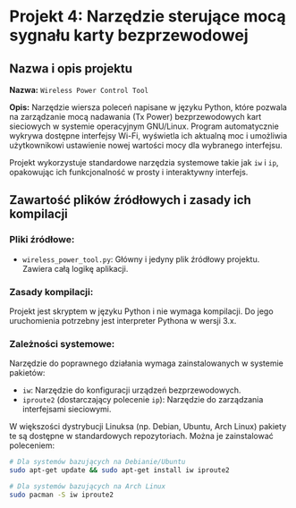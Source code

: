 # Projekt 4: Narzędzie sterujące mocą sygnału karty bezprzewodowej

## Nazwa i opis projektu

**Nazwa:** `Wireless Power Control Tool`

**Opis:**
Narzędzie wiersza poleceń napisane w języku Python, które pozwala na zarządzanie mocą nadawania (Tx Power) bezprzewodowych kart sieciowych w systemie operacyjnym GNU/Linux. Program automatycznie wykrywa dostępne interfejsy Wi-Fi, wyświetla ich aktualną moc i umożliwia użytkownikowi ustawienie nowej wartości mocy dla wybranego interfejsu.

Projekt wykorzystuje standardowe narzędzia systemowe takie jak `iw` i `ip`, opakowując ich funkcjonalność w prosty i interaktywny interfejs.

## Zawartość plików źródłowych i zasady ich kompilacji

### Pliki źródłowe:

* `wireless_power_tool.py`: Główny i jedyny plik źródłowy projektu. Zawiera całą logikę aplikacji.

### Zasady kompilacji:

Projekt jest skryptem w języku Python i nie wymaga kompilacji. Do jego uruchomienia potrzebny jest interpreter Pythona w wersji 3.x.

### Zależności systemowe:

Narzędzie do poprawnego działania wymaga zainstalowanych w systemie pakietów:
* `iw`: Narzędzie do konfiguracji urządzeń bezprzewodowych.
* `iproute2` (dostarczający polecenie `ip`): Narzędzie do zarządzania interfejsami sieciowymi.

W większości dystrybucji Linuksa (np. Debian, Ubuntu, Arch Linux) pakiety te są dostępne w standardowych repozytoriach.
Można je zainstalować poleceniem:
```bash
# Dla systemów bazujących na Debianie/Ubuntu
sudo apt-get update && sudo apt-get install iw iproute2

# Dla systemów bazujących na Arch Linux
sudo pacman -S iw iproute2